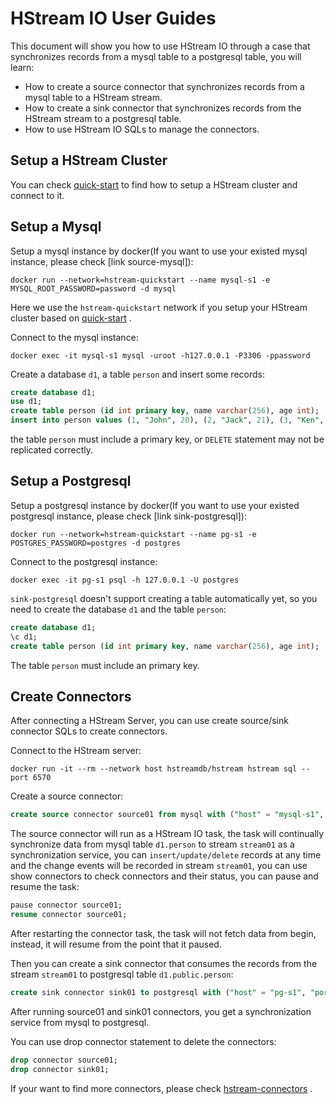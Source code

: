 # HStream IO User Guides

This document will show you how to use HStream IO through a case that synchronizes records from a mysql table to a postgresql table,
you will learn:

- How to create a source connector that synchronizes records from a mysql table to a HStream stream.
- How to create a sink connector that synchronizes records from the HStream stream to a postgresql table.
- How to use HStream IO SQLs to manage the connectors.

## Setup a HStream Cluster

You can check [quick-start](https://hstream.io/docs/en/latest/start/quickstart-with-docker.html) to find how to setup a HStream cluster and connect to it.

## Setup a Mysql

Setup a mysql instance by docker(If you want to use your existed mysql instance, please check [link source-mysql]):

```shell
docker run --network=hstream-quickstart --name mysql-s1 -e MYSQL_ROOT_PASSWORD=password -d mysql
```

Here we use the ``hstream-quickstart`` network if you setup your HStream cluster based on [quick-start](https://hstream.io/docs/en/latest/start/quickstart-with-docker.html) .

Connect to the mysql instance:

```shell
docker exec -it mysql-s1 mysql -uroot -h127.0.0.1 -P3306 -ppassword
```

Create a database ``d1``, a table ``person`` and insert some records:

```sql
create database d1;
use d1;
create table person (id int primary key, name varchar(256), age int);
insert into person values (1, "John", 20), (2, "Jack", 21), (3, "Ken", 33);
```

the table ``person`` must include a primary key, or ``DELETE`` statement may not be replicated correctly.

## Setup a Postgresql

Setup a postgresql instance by docker(If you want to use your existed postgresql instance, please check [link sink-postgresql]):

```shell
docker run --network=hstream-quickstart --name pg-s1 -e POSTGRES_PASSWORD=postgres -d postgres
```

Connect to the postgresql instance:

```shell
docker exec -it pg-s1 psql -h 127.0.0.1 -U postgres
```

``sink-postgresql`` doesn't support creating a table automatically yet,
so you need to create the database ``d1`` and the table ``person``:

```sql
create database d1;
\c d1;
create table person (id int primary key, name varchar(256), age int);
```

The table ``person`` must include an primary key.

## Create Connectors

After connecting a HStream Server, you can use create source/sink connector SQLs to create connectors.

Connect to the HStream server:

```shell
docker run -it --rm --network host hstreamdb/hstream hstream sql --port 6570
```

Create a source connector:

```sql
create source connector source01 from mysql with ("host" = "mysql-s1", "port" = 3306, "user" = "root", "password" = "password", "database" = "d1", "table" = "person", "stream" = "stream01");
```

The source connector will run as a HStream IO task,
the task will continually synchronize data from mysql table ``d1.person`` to stream ``stream01`` as a synchronization service,
you can ``insert/update/delete`` records at any time and the change events will be recorded in stream ``stream01``,
you can use show connectors to check connectors and their status, you can pause and resume the task:

```sql
pause connector source01;
resume connector source01;
```

After restarting the connector task, the task will not fetch data from begin, instead, it will resume from the point that it paused.

Then you can create a sink connector that consumes the records from the stream ``stream01`` to postgresql table ``d1.public.person``:

```sql
create sink connector sink01 to postgresql with ("host" = "pg-s1", "port" = 5432, "user" = "postgres", "password" = "postgres", "database" = "d1", "table" = "person", "stream" = "stream01");
```

After running source01 and sink01 connectors, you get a synchronization service from mysql to postgresql.

You can use drop connector statement to delete the connectors:

```sql
drop connector source01;
drop connector sink01;
```

If your want to find more connectors, please check [hstream-connectors](https://github.com/hstreamdb/hstream-connectors) .
